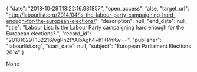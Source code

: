 {
  "date": "2018-10-29T13:22:16.981857", 
  "open_access": false, 
  "target_url": "http://labourlist.org/2014/04/is-the-labour-party-campaigning-hard-enough-for-the-european-elections/", 
  "description": null, 
  "end_date": null, 
  "title": "Labour List: Is the Labour Party campaigning hard enough for the European elections? ", 
  "record_id": "20181029T132216/vgPh2tYAlbAgh4+h1+PnKw==", 
  "publisher": "labourlist.org", 
  "start_date": null, 
  "subject": "European Parliament Elections 2014"
}

None